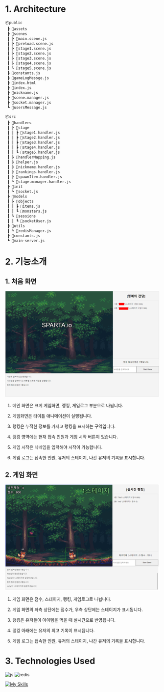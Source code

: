# 1. Architecture

```
📦public
 ┣ 📂assets
 ┣ 📂scenes
 ┃ ┣ 📜main.scene.js
 ┃ ┣ 📜preload.scene.js
 ┃ ┣ 📜stage1.scene.js
 ┃ ┣ 📜stage2.scene.js
 ┃ ┣ 📜stage3.scene.js
 ┃ ┣ 📜stage4.scene.js
 ┃ ┗ 📜stage5.scene.js
 ┣ 📜constants.js
 ┣ 📜gameLogMessge.js
 ┣ 📜index.html
 ┣ 📜index.js
 ┣ 📜nickname.js
 ┣ 📜scene.manager.js
 ┣ 📜socket.manager.js
 ┗ 📜usersMessage.js
```

```
📦src
 ┣ 📂handlers
 ┃ ┣ 📂stage
 ┃ ┃ ┣ 📜stage1.handler.js
 ┃ ┃ ┣ 📜stage2.handler.js
 ┃ ┃ ┣ 📜stage3.handler.js
 ┃ ┃ ┣ 📜stage4.handler.js
 ┃ ┃ ┗ 📜stage5.handler.js
 ┃ ┣ 📜handlerMapping.js
 ┃ ┣ 📜helper.js
 ┃ ┣ 📜nickname.handler.js
 ┃ ┣ 📜rankings.handler.js
 ┃ ┣ 📜spawnItem.handler.js
 ┃ ┗ 📜stage.manager.handler.js
 ┣ 📂init
 ┃ ┗ 📜socket.js
 ┣ 📂models
 ┃ ┣ 📂objects
 ┃ ┃ ┣ 📜items.js
 ┃ ┃ ┗ 📜monsters.js
 ┃ ┗ 📂sessions
 ┃ ┃ ┗ 📜socketUser.js
 ┣ 📂utils
 ┃ ┗ 📜redisManager.js
 ┣ 📜constants.js
 ┗ 📜main-server.js
```

# 2. 기능소개

## 1. 처음 화면 

![메인 화면](readme/메인화면.png)

1. 메인 화면은 크게 게임화면, 랭킹, 게임로그 부분으로 나뉩니다.

2. 게임화면은 타이틀 애니메이션이 실행됩니다.

3. 랭킹은 누적한 정보를 가지고 랭킹을 표시하는 구역입니다.

4. 랭킹 영역에는 현재 접속 인원과 게임 시작 버튼이 있습니다.

5. 게임 시작은 닉네임을 입력해야 시작이 가능합니다.

6. 게임 로그는 접속한 인원, 유저의 스테이지, 나간 유저의 기록을 표시합니다.


## 2. 게임 화면 

![게임 화면](readme/게임화면.png)

1. 게임 화면은 점수, 스테이지, 랭킹, 게임로그로 나뉩니다.

2. 게임 화면의 좌측 상단에는 점수가, 우측 상단에는 스테이지가 표시됩니다.

3. 랭킹은 유저들이 아이템을 먹을 때 실시간으로 반영됩니다.

4. 랭킹 아래에는 유저의 최고 기록이 표시됩니다.

6. 게임 로그는 접속한 인원, 유저의 스테이지, 나간 유저의 기록을 표시합니다.


# 3. Technologies Used
![js](https://img.shields.io/badge/JavaScript-F7DF1E?style=for-the-badge&logo=JavaScript&logoColor=white)
![redis](https://img.shields.io/badge/Redis-DC382D?style=for-the-badge&logo=redis&logoColor=white)


[![My Skills](https://skillicons.dev/icons?i=nodejs,mysql,aws&theme=light)](https://skillicons.dev)